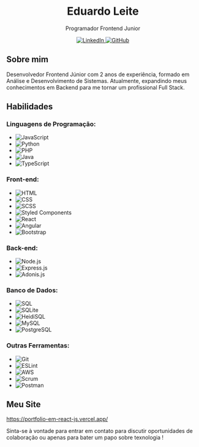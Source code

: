 

<h1 align="center">Eduardo Leite</h1>

<p align="center">
  Programador Frontend Junior
</p>

<p align="center">
  <a href="https://linkedin.com/in/oeduardodev" target="_blank">
    <img src="https://img.shields.io/badge/LinkedIn-0077B5?style=flat&logo=linkedin&logoColor=white" alt="LinkedIn">
  </a>
  <a href="https://github.com/oeduardodev" target="_blank">
    <img src="https://img.shields.io/badge/GitHub-181717?style=flat&logo=github&logoColor=white" alt="GitHub">
  </a>
</p>

## Sobre mim

Desenvolvedor Frontend Júnior com 2 anos de experiência, formado em Análise e Desenvolvimento de Sistemas. Atualmente, expandindo meus conhecimentos em Backend para me tornar um profissional Full Stack.

## **Habilidades**  

### **Linguagens de Programação:**  
- ![JavaScript](https://img.shields.io/badge/JavaScript-F7DF1E?style=flat&logo=javascript&logoColor=black)  
- ![Python](https://img.shields.io/badge/Python-3776AB?style=flat&logo=python&logoColor=white)  
- ![PHP](https://img.shields.io/badge/PHP-777BB4?style=flat&logo=php&logoColor=white)  
- ![Java](https://img.shields.io/badge/Java-DD0031?style=flat&logo=openjdk&logoColor=white)
- ![TypeScript](https://img.shields.io/badge/TypeScript-3178C6?style=flat&logo=typescript&logoColor=white)  


### **Front-end:**  
- ![HTML](https://img.shields.io/badge/HTML-E34F26?style=flat&logo=html5&logoColor=white)  
- ![CSS](https://img.shields.io/badge/CSS-1572B6?style=flat&logo=css3&logoColor=white)  
- ![SCSS](https://img.shields.io/badge/SCSS-CC6699?style=flat&logo=sass&logoColor=white)  
- ![Styled Components](https://img.shields.io/badge/Styled_Components-DB7093?style=flat&logo=styled-components&logoColor=white)  
- ![React](https://img.shields.io/badge/React-61DAFB?style=flat&logo=react&logoColor=black)  
- ![Angular](https://img.shields.io/badge/Angular-DD0031?style=flat&logo=angular&logoColor=white)  
- ![Bootstrap](https://img.shields.io/badge/Bootstrap-7952B3?style=flat&logo=bootstrap&logoColor=white)  

### **Back-end:**  
- ![Node.js](https://img.shields.io/badge/Node.js-339933?style=flat&logo=node.js&logoColor=white)  
- ![Express.js](https://img.shields.io/badge/Express.js-000000?style=flat&logo=express&logoColor=white)  
- ![Adonis.js](https://img.shields.io/badge/Adonis.js-220052?style=flat&logo=adonisjs&logoColor=white)  

### **Banco de Dados:**  
- ![SQL](https://img.shields.io/badge/SQL-4479A1?style=flat&logo=database&logoColor=white)  
- ![SQLite](https://img.shields.io/badge/SQLite-003B57?style=flat&logo=sqlite&logoColor=white)
- ![HeidiSQL](https://img.shields.io/badge/HeidiSQL-339933?style=flat&logo=heidisql&logoColor=white)
- ![MySQL](https://img.shields.io/badge/MySQL-4479A1?style=flat&logo=mysql&logoColor=white)
- ![PostgreSQL](https://img.shields.io/badge/PostgreSQL-003B57?style=flat&logo=postgresql&logoColor=white)  


### **Outras Ferramentas:**  
- ![Git](https://img.shields.io/badge/Git-F05032?style=flat&logo=git&logoColor=white)  
- ![ESLint](https://img.shields.io/badge/ESLint-4B32C3?style=flat&logo=eslint&logoColor=white)  
- ![AWS](https://img.shields.io/badge/AWS-232F3E?style=flat&logo=amazon-aws&logoColor=white)  
- ![Scrum](https://img.shields.io/badge/Scrum-6DB33F?style=flat&logo=agora&logoColor=white)
- ![Postman](https://img.shields.io/badge/Postman-FF6C37?style=flat&logo=postman&logoColor=white)  


## Meu Site
https://portfolio-em-react-js.vercel.app/

Sinta-se à vontade para entrar em contato para discutir oportunidades de colaboração ou apenas para bater um papo sobre texnologia !

</details>
